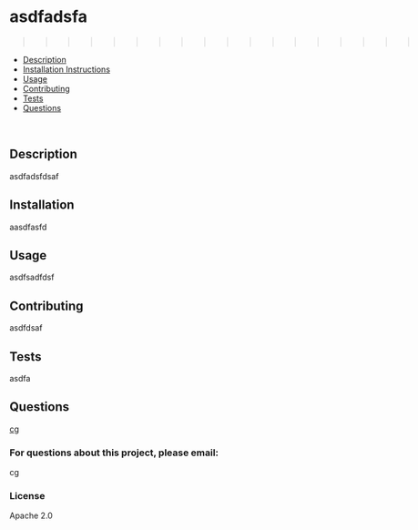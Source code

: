 # asdfadsfa
>>>>>>>>>>>>>>>>>>>>>>>>>>>>>>> ![Apache](./assets/images/apache.png)                                                                 
- [Description](#Description)
- [Installation Instructions](#Installation-Instructions)
- [Usage](#Usage)
- [Contributing](#Contributing)
- [Tests](#Tests)
- [Questions](#Questions)
<br>

## Description
 asdfadsfdsaf
<br>

## Installation
 aasdfasfd
<br>

## Usage
 asdfsadfdsf
<br>

## Contributing
 asdfdsaf
<br>

## Tests
 asdfa
<br>

## Questions
[cg](http://github.com/cg) 
### For questions about this project, please email:
 cg
 <br>

### License
 Apache 2.0
